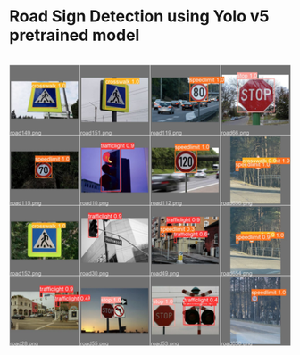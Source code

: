 <h1>Road Sign Detection using Yolo v5 pretrained model</h1>
<br>
<img src = "Presentation/Image/val_batch0_pred.jpg"></img>

